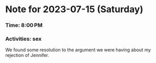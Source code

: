 # Note for 2023-07-15 (Saturday)
### Time: 8:00 PM
### Activities: sex

We found some resolution to the argument we were having about my rejection of Jennifer.
